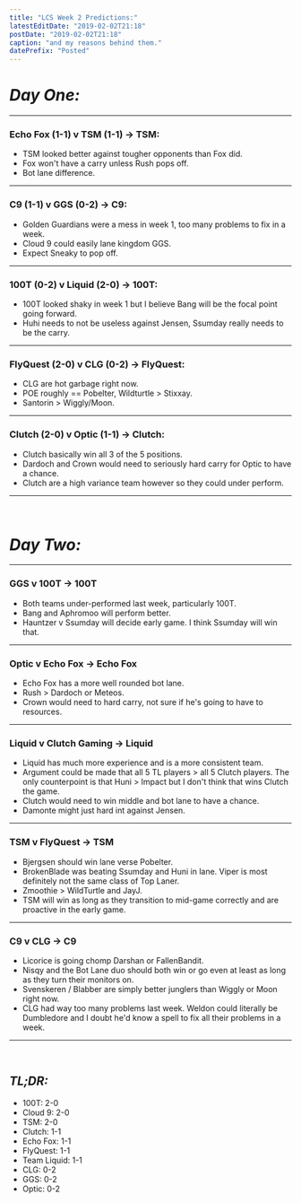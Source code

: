 ```yaml
---
title: "LCS Week 2 Predictions:"
latestEditDate: "2019-02-02T21:18"
postDate: "2019-02-02T21:18"
caption: "and my reasons behind them."
datePrefix: "Posted"
---
```


# _Day One:_

---

### Echo Fox (1-1) v TSM (1-1) -> TSM:

- TSM looked better against tougher opponents than Fox did.
- Fox won't have a carry unless Rush pops off.
- Bot lane difference.

---

### C9 (1-1) v GGS (0-2) -> C9:

- Golden Guardians were a mess in week 1, too many problems to fix in a week.
- Cloud 9 could easily lane kingdom GGS.
- Expect Sneaky to pop off.

---

### 100T (0-2) v Liquid (2-0) -> 100T:

- 100T looked shaky in week 1 but I believe Bang will be the focal point going forward.
- Huhi needs to not be useless against Jensen, Ssumday really needs to be the carry.

---

### FlyQuest (2-0) v CLG (0-2) -> FlyQuest:

- CLG are hot garbage right now.
- POE roughly == Pobelter, Wildturtle > Stixxay.
- Santorin > Wiggly/Moon.

---

### Clutch (2-0) v Optic (1-1) -> Clutch:

- Clutch basically win all 3 of the 5 positions.
- Dardoch and Crown would need to seriously hard carry for Optic to have a chance.
- Clutch are a high variance team however so they could under perform.

---

<br>

# _Day Two:_

---

### GGS v 100T -> 100T

- Both teams under-performed last week, particularly 100T.
- Bang and Aphromoo will perform better.
- Hauntzer v Ssumday will decide early game. I think Ssumday will win that.

---

### Optic v Echo Fox -> Echo Fox

- Echo Fox has a more well rounded bot lane.
- Rush > Dardoch or Meteos.
- Crown would need to hard carry, not sure if he's going to have to resources.

---

### Liquid v Clutch Gaming -> Liquid

- Liquid has much more experience and is a more consistent team.
- Argument could be made that all 5 TL players > all 5 Clutch players. The only counterpoint is that Huni > Impact but I don't think that wins Clutch the game.
- Clutch would need to win middle and bot lane to have a chance.
- Damonte might just hard int against Jensen.

---

### TSM v FlyQuest -> TSM

- Bjergsen should win lane verse Pobelter.
- BrokenBlade was beating Ssumday and Huni in lane. Viper is most definitely not the same class of Top Laner.
- Zmoothie > WildTurtle and JayJ.
- TSM will win as long as they transition to mid-game correctly and are proactive in the early game.

---

### C9 v CLG -> C9

- Licorice is going chomp Darshan or FallenBandit.
- Nisqy and the Bot Lane duo should both win or go even at least as long as they turn their monitors on.
- Svenskeren / Blabber are simply better junglers than Wiggly or Moon right now.
- CLG had way too many problems last week. Weldon could literally be Dumbledore and I doubt he'd know a spell to fix all their problems in a week.

---

<br>

## _TL;DR:_

- 100T: 2-0
- Cloud 9: 2-0
- TSM: 2-0
- Clutch: 1-1
- Echo Fox: 1-1
- FlyQuest: 1-1
- Team Liquid: 1-1
- CLG: 0-2
- GGS: 0-2
- Optic: 0-2
